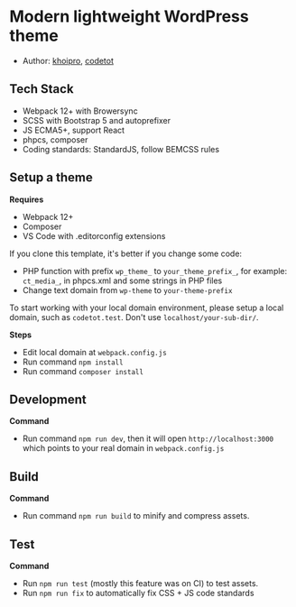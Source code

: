 # Modern lightweight WordPress theme

- Author: [khoipro](https://github.com/khoipro), [codetot](https://profiles.wordpress.org/codetot)

## Tech Stack

- Webpack 12+ with Browersync
- SCSS with Bootstrap 5 and autoprefixer
- JS ECMA5+, support React
- phpcs, composer
- Coding standards: StandardJS, follow BEMCSS rules

## Setup a theme

**Requires**

- Webpack 12+
- Composer
- VS Code with .editorconfig extensions

If you clone this template, it's better if you change some code:

- PHP function with prefix `wp_theme_` to `your_theme_prefix_`, for example: `ct_media_`, in phpcs.xml and some strings in PHP files
- Change text domain from `wp-theme` to `your-theme-prefix`

To start working with your local domain environment, please setup a local domain, such as `codetot.test`. Don't use `localhost/your-sub-dir/`.

**Steps**

- Edit local domain at `webpack.config.js`
- Run command `npm install`
- Run command `composer install`

## Development

**Command**

- Run command `npm run dev`, then it will open `http://localhost:3000` which points to your real domain in `webpack.config.js`

## Build

**Command**

- Run command `npm run build` to minify and compress assets.

## Test

**Command**

- Run `npm run test` (mostly this feature was on CI) to test assets.
- Run `npm run fix` to automatically fix CSS + JS code standards
